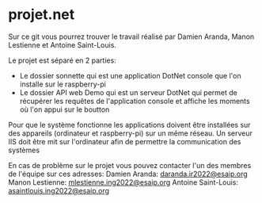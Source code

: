 # projet.net

Sur ce git vous pourrez trouver le travail réalisé par Damien Aranda, Manon Lestienne et Antoine Saint-Louis. 

Le projet est séparé en 2 parties:
- Le dossier sonnette qui est une application DotNet console que l'on installe sur le raspberry-pi
- Le dossier API web Demo qui est un serveur DotNet qui permet de récupérer les requêtes de l'application console et affiche les moments où l'on appui sur le boutton

Pour que le système fonctionne les applications doivent être installées sur des appareils (ordinateur et raspberry-pi) sur un même réseau.
Un serveur IIS doit être mit sur l'ordinateur afin de permettre la communication des systèmes

En cas de problème sur le projet vous pouvez contacter l'un des membres de l'équipe sur ces adresses:
Damien Aranda: daranda.ir2022@esaip.org
Manon Lestienne: mlestienne.ing2022@esaip.org
Antoine Saint-Louis: asaintlouis.ing2022@esaip.org
